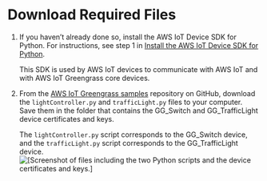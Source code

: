 # Download Required Files<a name="file-download"></a>

1. If you haven’t already done so, install the AWS IoT Device SDK for Python\. For instructions, see step 1 in [Install the AWS IoT Device SDK for Python](IoT-SDK.md)\.

   This SDK is used by AWS IoT devices to communicate with AWS IoT and with AWS IoT Greengrass core devices\.

1. From the [AWS IoT Greengrass samples](https://github.com/aws-samples/aws-greengrass-samples/tree/master/traffic-light-example-python) repository on GitHub, download the `lightController.py` and `trafficLight.py` files to your computer\. Save them in the folder that contains the GG\_Switch and GG\_TrafficLight device certificates and keys\.

   The `lightController.py` script corresponds to the GG\_Switch device, and the `trafficLight.py` script corresponds to the GG\_TrafficLight device\.   
![\[Screenshot of files including the two Python scripts and the device certificates and keys.\]](http://docs.aws.amazon.com/greengrass/latest/developerguide/images/gg-get-started-082.png)